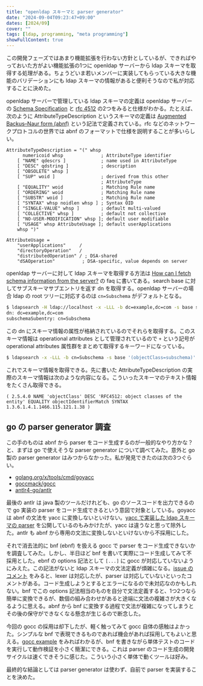 ```yaml
---
title: "openldap スキーマと parser generator"
date: "2024-09-04T09:23:47+09:00"
dates: [2024/09]
cover: ""
tags: [ldap, programming, "meta programming"]
showFullContent: true
---
```


この開発フェーズではあまり機能拡張を行わない方針としているが、できればやっておいた方がよい機能拡張の1つに openldap サーバーから ldap スキーマを取得する処理がある。ちょうどいま若いメンバーに実装してもらっている大きな機能のバリデーションにも ldap スキーマの情報があると便利そうなので私が対応することに決めた。

openldap サーバーで管理している ldap スキーマの定義は openldap サーバーの [Schema Specification](https://www.openldap.org/doc/admin26/schema.html) と [rfc 4512](https://www.openldap.org/doc/admin25/schema.html) の2つをみると仕様がわかる。たとえば、次のように AttributeTypeDescription というスキーマの定義は [Augmented Backus–Naur form (abnf)](https://en.wikipedia.org/wiki/Augmented_Backus%E2%80%93Naur_form) という記法で定義されている。rfc などのネットワークプロトコルの世界では abnf のフォーマットで仕様を説明することが多いらしい。

```abnf
AttributeTypeDescription = "(" whsp
      numericoid whsp              ; AttributeType identifier
    [ "NAME" qdescrs ]             ; name used in AttributeType
    [ "DESC" qdstring ]            ; description
    [ "OBSOLETE" whsp ]
    [ "SUP" woid ]                 ; derived from this other
                                   ; AttributeType
    [ "EQUALITY" woid              ; Matching Rule name
    [ "ORDERING" woid              ; Matching Rule name
    [ "SUBSTR" woid ]              ; Matching Rule name
    [ "SYNTAX" whsp noidlen whsp ] ; Syntax OID
    [ "SINGLE-VALUE" whsp ]        ; default multi-valued
    [ "COLLECTIVE" whsp ]          ; default not collective
    [ "NO-USER-MODIFICATION" whsp ]; default user modifiable
    [ "USAGE" whsp AttributeUsage ]; default userApplications
    whsp ")"

AttributeUsage =
    "userApplications"     /
    "directoryOperation"   /
    "distributedOperation" / ; DSA-shared
    "dSAOperation"          ; DSA-specific, value depends on server
```

openldap サーバーに対して ldap スキーマを取得する方法は [How can I fetch schema information from the server?](https://www.openldap.org/faq/data/cache/1366.html) の faq に書いてある。search base に対してサブスキーマサブエントリを返す dn を取得する。openldap サーバーの場合 ldap の root ツリーに対応するのは `cn=Subschema` がデフォルトとなる。

```bash
$ ldapsearch -H ldap://localhost -x -LLL -b dc=example,dc=com -s base subschemaSubentry
dn: dc=example,dc=com
subschemaSubentry: cn=Subschema
```

この dn にスキーマ情報の属性が格納されているのでそれらを取得する。このスキーマ情報は operational attributes として管理されているので `+` という記号が operational attributes 属性群をまとめて取得するキーワードになっている。

```bash
$ ldapsearch -x -LLL -b cn=Subschema -s base '(objectClass=subschema)' +
```

これでスキーマ情報を取得できる。先に書いた AttributeTypeDescription の実際のスキーマ情報は次のような内容になる。こういったスキーマのテキスト情報をたくさん取得できる。

```abnf
( 2.5.4.0 NAME 'objectClass' DESC 'RFC4512: object classes of the entity' EQUALITY objectIdentifierMatch SYNTAX 1.3.6.1.4.1.1466.115.121.1.38 )
```

## go の parser generator 調査

この手のものは abnf から parser をコード生成するのが一般的なやり方かな？と、まずは go で使えそうな parser generator について調べてみた。意外と go 製の parser generator はみつからなかった。私が発見できたのは次の3つぐらい。

* [golang.org/x/tools/cmd/goyacc](https://pkg.go.dev/golang.org/x/tools/cmd/goyacc)
* [goccmack/gocc](https://github.com/goccmack/gocc)
* [antlr4-go/antlr](https://github.com/antlr4-go/antlr)

最後の antlr は java 製のツールだけれども、go のソースコードを出力できるので go 実装の parser をコード生成できるという意図で対象としている。goyacc は abnf の文法を yacc に変換しないといけない。[yacc で実装した ldap スキーマの parser](https://github.com/yinyin/go-ldap-schema-parser/blob/master/parser.y) を公開しているのもみかけたが、yacc は違うなと思って除外した。antlr も abnf から専用の文法に変換しないといけないから不採用にした。

それで消去法的に bnf (ebnf) を扱える gocc で parser をコード生成できないかを調査してみた。しかし、半日ほど bnf を書いて実際にコード生成してみて不採用とした。ebnf の options 記法として `[...]` に gocc が対応していないようにみえた。この記法がないと ldap スキーマの文法定義が煩雑になる。[issue のコメント](https://github.com/goccmack/gocc/issues/21#issuecomment-216398402) をみると、lexer は対応したが、parser は対応していないといったコメントがある。コード生成しようとするとエラーになるので未対応なのかもしれない。bnf でこの options 記法相当のものを自分で文法定義すると、1つ2つなら簡単に変換できるが、数個の組み合わせがあると途端に文法の複雑さが大きくなるように思える。abnf から bnf に変換する過程で文法が複雑になってしまうとその後の保守ができなくなる懸念が生じるので断念した。

今回の gocc の採用は却下したが、軽く触ってみて gocc 自体の感触はよかった。シンプルな bnf で表現できるものであれば機会があれば採用してもよいと思える。[gocc example](https://github.com/goccmack/gocc/tree/master/example) をみればわかるが、bnf を書きながら単体テストのコードを実行して動作検証を小さく簡潔にできる。これは parser のコード生成の開発サイクルは速くできそうに感じた。こういう小さく単体で動くツールは好み。

最終的な結論としては parser generator は使わず、自前で parser を実装することを決めた。

